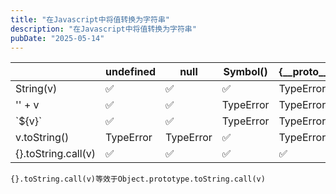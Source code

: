 ```yaml
---
title: "在Javascript中将值转换为字符串"
description: "在Javascript中将值转换为字符串"
pubDate: "2025-05-14"
---
```


|                     | undefined | null | Symbol() | {\_\_proto\_\_:null}|
| ------------------- | --------- | --------- | --------- | --------- |
| String(v)           |    ✅    |    ✅    |    ✅    | TypeError |
| '' + v              |    ✅    |    ✅    | TypeError | TypeError |
| \`${v}\`             |    ✅    |    ✅    | TypeError | TypeError |
| v.toString()        | TypeError | TypeError |    ✅    | TypeError |
| {}.toString.call(v) |    ✅    |    ✅    |    ✅    |    ✅    |



```
{}.toString.call(v)等效于Object.prototype.toString.call(v)
```